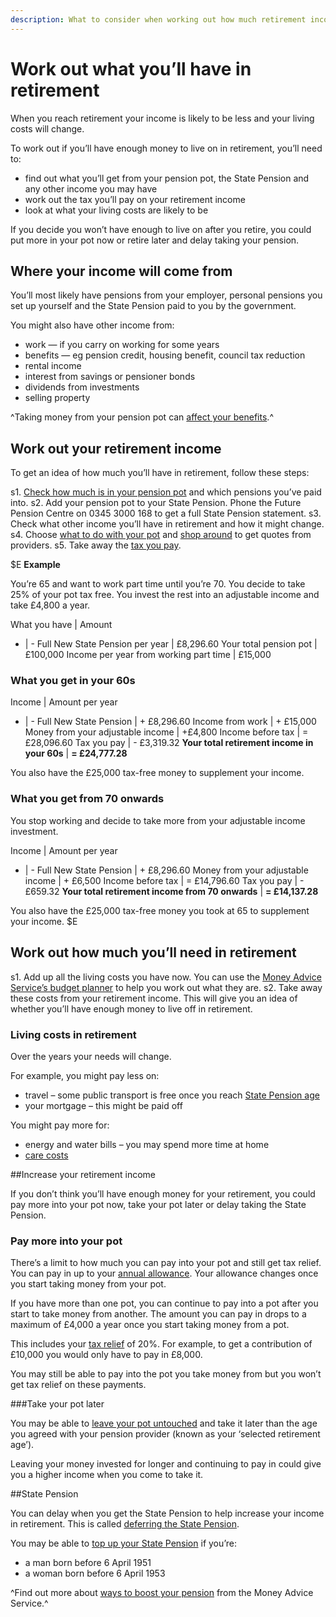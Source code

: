 ```yaml
---
description: What to consider when working out how much retirement income you’ll have, including your pension, other sources of income and costs.
---
```


# Work out what you’ll have in retirement

When you reach retirement your income is likely to be less and your living costs will change.

To work out if you’ll have enough money to live on in retirement, you’ll need to:

- find out what you’ll get from your pension pot, the State Pension and any other income you may have
- work out the tax you’ll pay on your retirement income
- look at what your living costs are likely to be

If you decide you won’t have enough to live on after you retire, you could put more in your pot now or retire later and delay taking your pension.

## Where your income will come from

You’ll most likely have pensions from your employer, personal pensions you set up yourself and the State Pension paid to you by the government.

You might also have other income from:

- work — if you carry on working for some years
- benefits — eg pension credit, housing benefit, council tax reduction
- rental income
- interest from savings or pensioner bonds
- dividends from investments
- selling property

^Taking money from your pension pot can [affect your benefits](/en/benefits).^

## Work out your retirement income

To get an idea of how much you’ll have in retirement, follow these steps:

s1. [Check how much is in your pension pot](/en/pension-pot-value) and which pensions you’ve paid into.
s2. Add your pension pot to your State Pension. Phone the Future Pension Centre on 0345 3000 168 to get a full State Pension statement.
s3. Check what other income you’ll have in retirement and how it might change.
s4. Choose [what to do with your pot](/en/pension-pot-options) and [shop around](/en/shop-around) to get quotes from providers.
s5. Take away the [tax you pay](/en/tax).

$E
**Example**

You’re 65 and want to work part time until you’re 70. You decide to take 25% of your pot tax free. You invest the rest into an adjustable income and take £4,800 a year.

What you have | Amount
- | -
Full New State Pension per year | £8,296.60
Your total pension pot | £100,000
Income per year from working part time | £15,000

### What you get in your 60s

Income | Amount per year
- | -
Full New State Pension | + £8,296.60
Income from work | + £15,000
Money from your adjustable income | +£4,800
Income before tax | = £28,096.60
Tax you pay | - £3,319.32
**Your total retirement income in your 60s** | **= £24,777.28**

You also have the £25,000 tax-free money to supplement your income.

### What you get from 70 onwards

You stop working and decide to take more from your adjustable income investment.

Income | Amount per year
- | -
Full New State Pension | + £8,296.60
Money from your adjustable income | + £6,500
Income before tax | = £14,796.60
Tax you pay | - £659.32
**Your total retirement income from 70 onwards** | **= £14,137.28**

You also have the £25,000 tax-free money you took at 65 to supplement your income.
$E

## Work out how much you’ll need in retirement

s1. Add up all the living costs you have now. You can use the [Money Advice Service’s budget planner](https://www.moneyadviceservice.org.uk/en/tools/budget-planner) to help you work out what they are.
s2. Take away these costs from your retirement income. This will give you an idea of whether you’ll have enough money to live off in retirement.


### Living costs in retirement

Over the years your needs will change.

For example, you might pay less on:

- travel – some public transport is free once you reach [State Pension age](https://www.gov.uk/calculate-state-pension)
- your mortgage – this might be paid off

You might pay more for:

- energy and water bills – you may spend more time at home
- [care costs](/en/care-costs)

##Increase your retirement income

If you don’t think you’ll have enough money for your retirement, you could pay more into your pot now, take your pot later or delay taking the State Pension.

### Pay more into your pot

There’s a limit to how much you can pay into your pot and still get tax relief. You can pay in up to your [annual allowance](https://www.gov.uk/tax-on-your-private-pension/annual-allowance). Your allowance changes once you start taking money from your pot.

If you have more than one pot, you can continue to pay into a pot after you start to take money from another. The amount you can pay in drops to a maximum of £4,000 a year once you start taking money from a pot.

This includes your [tax relief](https://www.gov.uk/tax-on-your-private-pension/pension-tax-relief) of 20%. For example, to get a contribution of £10,000 you would only have to pay in £8,000.

You may still be able to pay into the pot you take money from but you won’t get tax relief on these payments.

###Take your pot later

You may be able to [leave your pot untouched](/en/leave-pot-untouched) and take it later than the age you agreed with your pension provider (known as your ‘selected retirement age’).

Leaving your money invested for longer and continuing to pay in could give you a higher income when you come to take it.

##State Pension

You can delay when you get the State Pension to help increase your income in retirement. This is called [deferring the State Pension](https://www.gov.uk/deferring-state-pension/what-you-may-get).

You may be able to [top up your State Pension](https://www.gov.uk/statepensiontopup) if you’re:

- a man born before 6 April 1951
- a woman born before 6 April 1953

^Find out more about [ways to boost your pension](https://www.moneyadviceservice.org.uk/en/articles/ways-to-boost-your-pension-in-the-run-up-to-retirement) from the Money Advice Service.^
